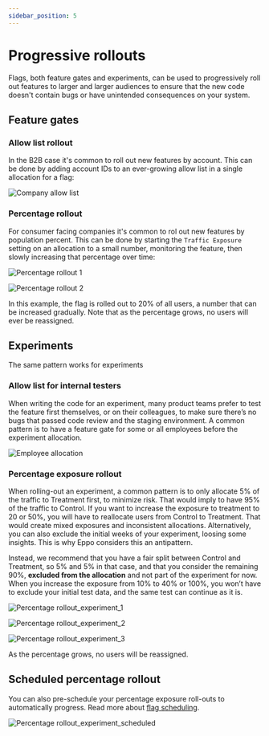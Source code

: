 ```yaml
---
sidebar_position: 5
---
```


# Progressive rollouts

Flags, both feature gates and experiments, can be used to progressively roll out features to larger and larger audiences to ensure that the new code doesn't contain bugs or have unintended consequences on your system.

## Feature gates

### Allow list rollout

In the B2B case it's common to roll out new features by account. This can be done by adding account IDs to an ever-growing allow list in a single allocation for a flag:

![Company allow list](/img/feature-flagging/company-allow-list.png)

### Percentage rollout

For consumer facing companies it's common to rol out new features by population percent. This can be done by starting the `Traffic Exposure` setting on an allocation to a small number, monitoring the feature, then slowly increasing
that percentage over time:

![Percentage rollout 1](/img/feature-flagging/percentage-rollout-1.png)

![Percentage rollout 2](/img/feature-flagging/percentage-rollout-2.png)

In this example, the flag is rolled out to 20% of all users, a number that can be increased gradually. Note that as the percentage grows, no users will ever be reassigned.

## Experiments

The same pattern works for experiments

### Allow list for internal testers

When writing the code for an experiment, many product teams prefer to test the feature first themselves, or on their colleagues, to make sure there’s no bugs that passed code review and the staging environment. A common pattern is to have a feature gate for some or all employees before the experiment allocation.

![Employee allocation](/img/feature-flagging/employee-allocation.png)

### Percentage exposure rollout

When rolling-out an experiment, a common pattern is to only allocate 5% of the traffic to Treatment first, to minimize risk. That would imply to have 95% of the traffic to Control. If you want to increase the exposure to treatment to 20 or 50%, you will have to reallocate users from Control to Treatment. That would create mixed exposures and inconsistent allocations. Alternatively, you can also exclude the initial weeks of your experiment, loosing some insights. This is why Eppo considers this an antipattern.

Instead, we recommend that you have a fair split between Control and Treatment, so 5% and 5% in that case, and that you consider the remaining 90%, **excluded from the allocation** and not part of the experiment for now. When you increase the exposure from 10% to 40% or 100%, you won’t have to exclude your initial test data, and the same test can continue as it is.

![Percentage rollout_experiment_1](/img/feature-flagging/percentage-rollout-experiment-1.png)

![Percentage rollout_experiment_2](/img/feature-flagging/percentage-rollout-experiment-2.png)

![Percentage rollout_experiment_3](/img/feature-flagging/percentage-rollout-experiment-3.png)

 As the percentage grows, no users will be reassigned.

## Scheduled percentage rollout

You can also pre-schedule your percentage exposure roll-outs to automatically progress. Read more about [flag scheduling](/feature-flagging/workflow/flag-scheduling/).

![Percentage rollout_experiment_scheduled](/img/feature-flagging/percentage-rollout-experiment-scheduled.png)
